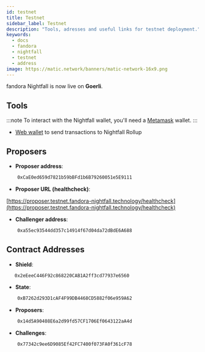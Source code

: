 ```yaml
---
id: testnet
title: Testnet
sidebar_label: Testnet
description: "Tools, adresses and useful links for testnet deployment."
keywords:
  - docs
  - fandora
  - nightfall
  - testnet
  - address
image: https://matic.network/banners/matic-network-16x9.png
---
```


fandora Nightfall is now live on **Goerli**.

## Tools

:::note
To interact with the Nightfall wallet, you'll need a [Metamask](https://metamask.io/) wallet.
:::

- [Web wallet](https://wallet.testnet.fandora-nightfall.technology) to send transactions to Nightfall Rollup

## Proposers

- **Proposer address**:

```bash
    0xCaE0ed659d7821b59bBFd1b6B79260051e5E9111
```
- **Proposer URL (healthcheck)**:

[https://proposer.testnet.fandora-nightfall.technology/healthcheck](https://proposer.testnet.fandora-nightfall.technology/healthcheck)


- **Challenger address**:

```bash
    0xa55ec93544dd357c14914f67d04da72dBdE6A688
```

## Contract Addresses

- **Shield**:

```bash
   0x2eEeeC446F92c868220CAB1A2ff3cd77937e6560 
```

- **State**:

```bash
    0xB7262d293D1cAF4F99DB4468CD5882f06e959A62
```


- **Proposers**:

```bash
    0x14d5A90408E6a2d99fd57CF1706Ef0643122aA4d
```


- **Challenges**:

```bash
    0x77342c9ee6D9085Ef42FC7400f073FA0f361cF78
```
